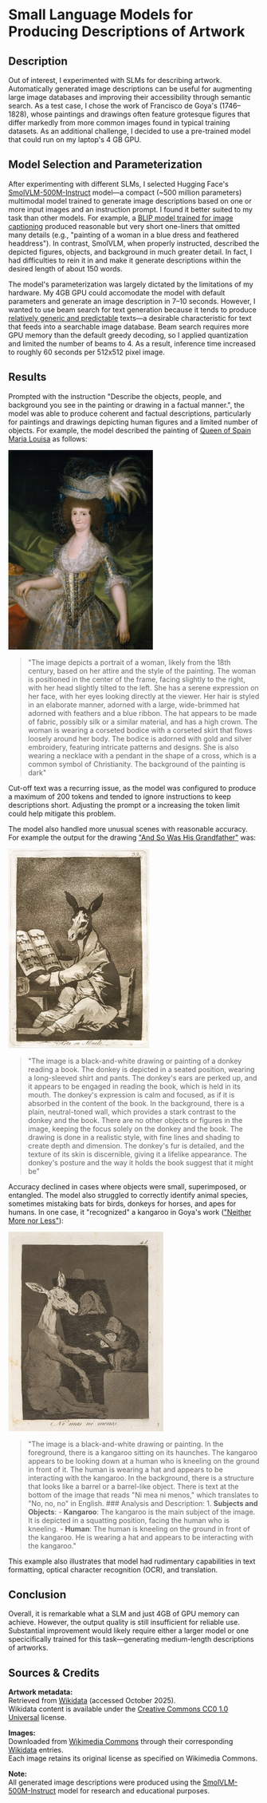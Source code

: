 # Small Language Models for Producing Descriptions of Artwork

## Description

Out of interest, I experimented with SLMs for describing artwork. Automatically generated image descriptions can be useful for augmenting large image databases and improving their accessibility through semantic search. As a test case, I chose the work of Francisco de Goya's (1746–1828), whose paintings and drawings often feature grotesque figures that differ markedly from more common images found in typical training datasets. As an additional challenge, I decided to use a pre-trained model that could run on my laptop's 4 GB GPU. 

## Model Selection and Parameterization

After experimenting with different SLMs, I selected Hugging Face's [SmolVLM-500M-Instruct](https://huggingface.co/HuggingFaceTB/SmolVLM-500M-Instruct) model—a compact (~500 million parameters) multimodal model trained to generate image descriptions based on one or more input images and an instruction prompt. I found it better suited to my task than other models. For example, a [BLIP model trained for image captioning](https://huggingface.co/Salesforce/blip-image-captioning-large) produced reasonable but very short one-liners that omitted many details (e.g., "painting of a woman in a blue dress and feathered headdress"). In contrast, SmolVLM, when properly instructed, described the depicted figures, objects, and background in much greater detail. In fact, I had difficulties to rein it in and make it generate descriptions within the desired length of about 150 words.

The model's parameterization was largely dictated by the limitations of my hardware. My 4GB GPU could accomodate the model with default parameters and generate an image description in 7–10 seconds. However, I wanted to use beam search for text generation because it tends to produce [relatively generic and predictable](https://huggingface.co/blog/how-to-generate) texts—a desirable characteristic for text that feeds into a searchable image database. Beam search requires more GPU memory than the default greedy decoding, so I applied quantization and limited the number of beams to 4. As a result, inference time increased to roughly 60 seconds per 512x512 pixel image.

## Results

Prompted with the instruction "Describe the objects, people, and background you see in the painting or drawing in a factual manner.", the model was able to produce coherent and factual descriptions, particularly for paintings and drawings depicting human figures and a limited number of objects. For example, the model described the painting of [Queen of Spain Maria Louisa](https://www.wikidata.org/wiki/Q59260209) as follows:

![Queen of Spain Maria Louisa, née Bourbon-Parma](data/clean/Q59260209_small.jpg)

 >"The image depicts a portrait of a woman, likely from the 18th century, based on her attire and the style of the painting. The woman is positioned in the center of the frame, facing slightly to the right, with her head slightly tilted to the left. She has a serene expression on her face, with her eyes looking directly at the viewer. Her hair is styled in an elaborate manner, adorned with a large, wide-brimmed hat adorned with feathers and a blue ribbon. The hat appears to be made of fabric, possibly silk or a similar material, and has a high crown. The woman is wearing a corseted bodice with a corseted skirt that flows loosely around her body. The bodice is adorned with gold and silver embroidery, featuring intricate patterns and designs. She is also wearing a necklace with a pendant in the shape of a cross, which is a common symbol of Christianity. The background of the painting is dark"

Cut-off text was a recurring issue, as the model was configured to produce a maximum of 200 tokens and tended to ignore instructions to keep descriptions short. Adjusting the prompt or a increasing the token limit could help mitigate this problem.  

The model also handled more unusual scenes with reasonable accuracy. For example the output for the drawing ["And So Was His Grandfather"](https://www.wikidata.org/wiki/Q64956388) was: 

![And So Was His Grandfather](data/clean/Q64956388_small.jpg)

>"The image is a black-and-white drawing or painting of a donkey reading a book. The donkey is depicted in a seated position, wearing a long-sleeved shirt and pants. The donkey's ears are perked up, and it appears to be engaged in reading the book, which is held in its mouth. The donkey's expression is calm and focused, as if it is absorbed in the content of the book. In the background, there is a plain, neutral-toned wall, which provides a stark contrast to the donkey and the book. There are no other objects or figures in the image, keeping the focus solely on the donkey and the book. The drawing is done in a realistic style, with fine lines and shading to create depth and dimension. The donkey's fur is detailed, and the texture of its skin is discernible, giving it a lifelike appearance. The donkey's posture and the way it holds the book suggest that it might be"

Accuracy declined in cases where objects were small, superimposed, or entangled. The model also struggled to correctly identify animal species, sometimes mistaking bats for birds, donkeys for horses, and apes for humans. In one case, it "recognized" a kangaroo in Goya's work (["Neither More nor Less"](https://www.wikidata.org/wiki/Q64956396)):

![Neither More nor Less](data/clean/Q64956396_small.jpg)

>"The image is a black-and-white drawing or painting. In the foreground, there is a kangaroo sitting on its haunches. The kangaroo appears to be looking down at a human who is kneeling on the ground in front of it. The human is wearing a hat and appears to be interacting with the kangaroo. In the background, there is a structure that looks like a barrel or a barrel-like object. There is text at the bottom of the image that reads "Ni mea ni menos," which translates to "No, no, no" in English. ### Analysis and Description: 1. **Subjects and Objects**: - **Kangaroo**: The kangaroo is the main subject of the image. It is depicted in a squatting position, facing the human who is kneeling. - **Human**: The human is kneeling on the ground in front of the kangaroo. He is wearing a hat and appears to be interacting with the kangaroo."

This example also illustrates that model had rudimentary capabilities in text formatting, optical character recognition (OCR), and translation.

## Conclusion
Overall, it is remarkable what a SLM and just 4GB of GPU memory can achieve. However, the output quality is still insufficient for reliable use. Substantial improvement would likely require either a larger model or one specicifically trained for this task—generating medium-length descriptions of artworks. 

## Sources & Credits

**Artwork metadata:**  
Retrieved from [Wikidata](https://www.wikidata.org) (accessed October 2025).  
Wikidata content is available under the [Creative Commons CC0 1.0 Universal](https://creativecommons.org/publicdomain/zero/1.0/) license.

**Images:**  
Downloaded from [Wikimedia Commons](https://commons.wikimedia.org) through their corresponding [Wikidata](https://www.wikidata.org) entries.  
Each image retains its original license as specified on Wikimedia Commons.  

**Note:**  
All generated image descriptions were produced using the [SmolVLM-500M-Instruct](https://huggingface.co/HuggingFaceTB/SmolVLM-500M-Instruct) model for research and educational purposes.

